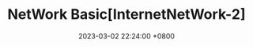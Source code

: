 ---
title: NetWork Basic[InternetNetWork-2]
date: 2023-03-02 22:24:00 +0800
categories: [NetWork, InternetNetWork]
tags: [HTTP]
---